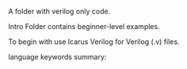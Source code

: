 A folder with verilog only code.

Intro Folder contains beginner-level examples.

To begin with use Icarus Verilog for Verilog (.v) files.

language keywords summary:


